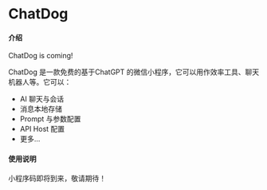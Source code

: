 # ChatDog

#### 介绍
ChatDog is coming!

ChatDog 是一款免费的基于ChatGPT 的微信小程序，它可以用作效率工具、聊天机器人等。它可以：
- AI 聊天与会话
- 消息本地存储
- Prompt 与参数配置
- API Host 配置
- 更多...

#### 使用说明
小程序码即将到来，敬请期待！

